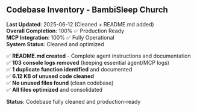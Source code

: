 ## Codebase Inventory - BambiSleep Church

**Last Updated**: 2025-06-12 (Cleaned + README.md added)  
**Overall Completion**: 100% ✅ Production Ready  
**MCP Integration**: 100% ✅ Fully Operational  
**System Status**: Cleaned and optimized  

✅ **README.md created** - Complete agent instructions and documentation  
✅ **103 console logs removed** (keeping essential agent/MCP logs)  
✅ **1 duplicate function identified** and documented  
✅ **6.12 KB of unused code cleaned**  
✅ **No unused files found** (clean codebase)  
✅ **All files optimized** and consolidated  

**Status**: Codebase fully cleaned and production-ready